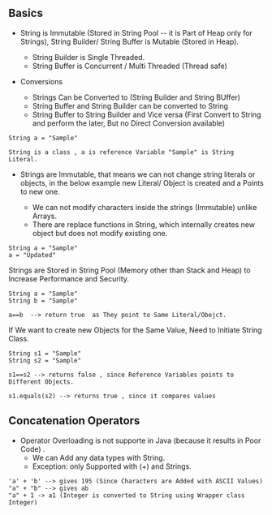 <h2> Basics </h2>

* String is Immutable (Stored in String Pool -- it is Part of Heap only for Strings), String Builder/ String Buffer is Mutable (Stored in Heap).

    * String Builder is Single Threaded.
    * String Buffer is Concurrent / Multi Threaded (Thread safe)
* Conversions
    * Strings Can be Converted to (String Builder and String BUffer)
    * String Buffer and String Builder can be converted to String
    * String Buffer to String Builder and Vice versa (First Convert to String and perform the later, But no Direct Conversion available)

```
String a = "Sample"

String is a class , a is reference Variable "Sample" is String Literal.
```
* Strings are Immutable, that means we can not change string literals or objects, in the below example new Literal/ Object is created and a Points to new one.

    * We can not modify characters inside the strings (Immutable) unlike Arrays. 
    * There are replace functions in String, which internally creates new object but does not modify existing one.

```
String a = "Sample"
a = "Updated"
```

Strings are Stored in String Pool (Memory other than Stack and Heap) to Increase Performance and Security.

```
String a = "Sample"
String b = "Sample"

a==b  --> return true  as They point to Same Literal/Obejct.
```

If We want to create new Objects for the Same Value, Need to Initiate String Class.

```
String s1 = "Sample"
String s2 = "Sample"

s1==s2 --> returns false , since Reference Variables points to Different Objects.

s1.equals(s2) --> returns true , since it compares values
```
<h2> Concatenation Operators </h2>

* Operator Overloading is not supporte in Java (because it results in Poor Code) . 
    * We can Add any data types with String.
    * Exception: only Supported with (+) and Strings.
```
'a' + 'b' --> gives 195 (Since Characters are Added with ASCII Values)
"a" + "b" --> gives ab
"a" + 1 -> a1 (Integer is converted to String using Wrapper class Integer)
```
